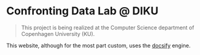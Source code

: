 # Confronting Data Lab @ DIKU

> This project is being realized at the Computer Science department of Copenhagen University (KU).

This website, although for the most part custom, uses the [docsify](https://docsify.js.org) engine.